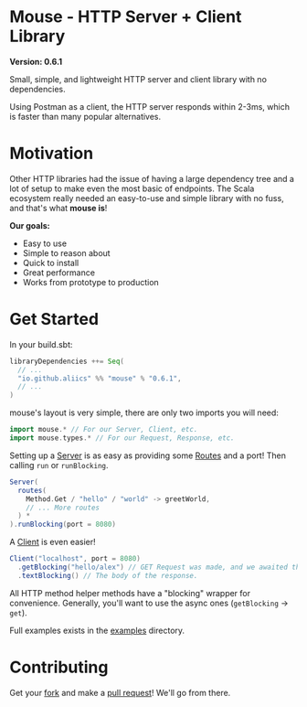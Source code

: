 # Mouse - HTTP Server + Client Library

**Version: 0.6.1**

Small, simple, and lightweight HTTP server and client library with no dependencies.

Using Postman as a client, the HTTP server responds within 2-3ms, which is faster than many popular alternatives.

# Motivation

Other HTTP libraries had the issue of having a large dependency tree and a lot of setup to make even the most basic of
endpoints. The Scala ecosystem really needed an easy-to-use and simple library with no fuss, and that's what
**mouse is**!

**Our goals:**

- Easy to use
- Simple to reason about
- Quick to install
- Great performance
- Works from prototype to production

# Get Started

In your build.sbt:

```scala
libraryDependencies ++= Seq(
  // ...
  "io.github.aliics" %% "mouse" % "0.6.1",
  // ...
)
```

mouse's layout is very simple, there are only two imports you will need:

```scala
import mouse.* // For our Server, Client, etc. 
import mouse.types.* // For our Request, Response, etc.
```

Setting up a [Server](./src/main/scala/mouse/Server.scala) is as easy as providing
some [Routes](./src/main/scala/mouse/Route.scala) and a port! Then calling `run` or `runBlocking`.

```scala
Server(
  routes(
    Method.Get / "hello" / "world" -> greetWorld,
    // ... More routes
  ) *
).runBlocking(port = 8080)
```

A [Client](./src/main/scala/mouse/Client.scala) is even easier!

```scala
Client("localhost", port = 8080)
  .getBlocking("hello/alex") // GET Request was made, and we awaited the Response.
  .textBlocking() // The body of the response.
```

All HTTP method helper methods have a "blocking" wrapper for convenience. Generally, you'll want to use the async ones
(`getBlocking` -> `get`).

Full examples exists in the [examples](/examples) directory.

# Contributing

Get your [fork](https://github.com/Aliics/mouse/fork) and make a [pull request](https://github.com/Aliics/mouse/pulls)!
We'll go from there.
